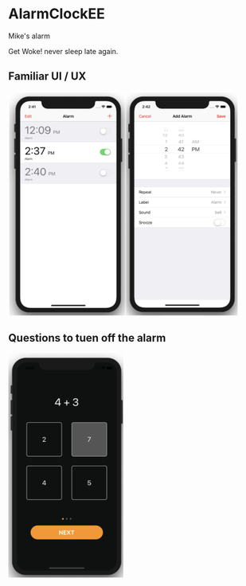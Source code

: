 # AlarmClockEE
Mike's alarm

Get Woke! never sleep late again.

## Familiar UI / UX
<img width="462" height="451" src="resources/simpleUI.png"/>

## Questions to tuen off the alarm
<img width="231" height="451" src="resources/question.png"/>
